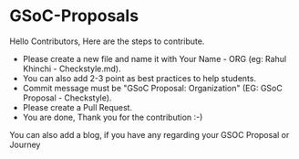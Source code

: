 # GSoC-Proposals

Hello Contributors, Here are the steps to contribute.

- Please create a new file and name it with Your Name - ORG (eg: Rahul Khinchi - Checkstyle.md).
- You can also add 2-3 point as best practices to help students.
- Commit message must be "GSoC Proposal: Organization" (EG: GSoC Proposal - Checkstyle).
- Please create a Pull Request.
- You are done, Thank you for the contribution :-)


You can also add a blog, if you have any regarding your GSOC Proposal or Journey
